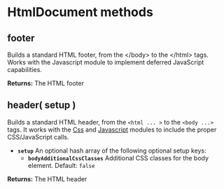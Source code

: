 # HtmlDocument methods

## footer

Builds a standard HTML footer, from the &lt;/body&gt; to the &lt;/html&gt; tags. Works with the Javascript module to implement deferred JavaScript capabilities.

**Returns:** The HTML footer

## header\( setup \) <a id="header"></a>

Builds a standard HTML header, from the `<html ... >` to the `<body ...>` tags. It works with the [Css](../css.md) and [Javascript](../javascript.md) modules to include the proper CSS/JavaScript calls.

* **`setup`** An optional hash array of the following optional setup keys:
  * **`bodyAdditionalCssClasses`** Additional CSS classes for the body element. Default: `false`

**Returns:** The HTML header

